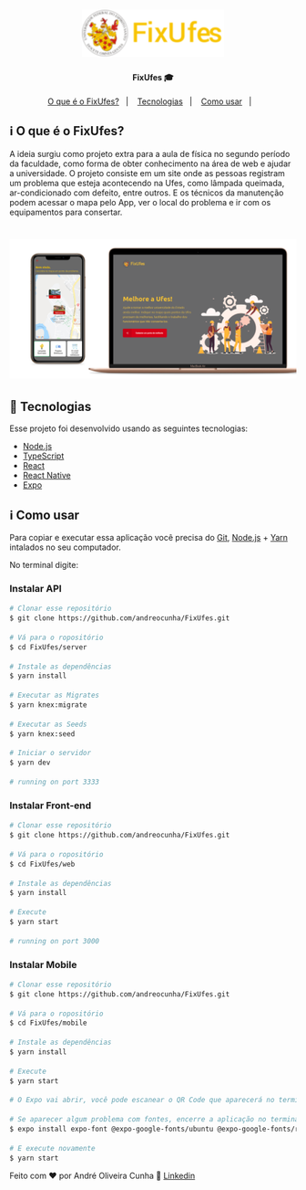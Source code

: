 <h1 align="center">
    <img alt="FixUfes" title="#FixUfes" src=".github/logo_ufes.png" width="250px" />
</h1>

<h4 align="center"> 
	FixUfes 🎓
</h4>

<p align="center">
  <a href="#-information_source">O que é o FixUfes?</a>&nbsp;&nbsp;&nbsp;|&nbsp;&nbsp;&nbsp;
  <a href="#rocket-Tecnologias">Tecnologias</a>&nbsp;&nbsp;&nbsp;|&nbsp;&nbsp;&nbsp;
  <a href="#rocket-Tecnologias">Como usar</a>&nbsp;&nbsp;&nbsp;|&nbsp;&nbsp;&nbsp;
</p>

## :information_source: O que é o FixUfes?

A ideia surgiu como projeto extra para a aula de física no segundo período da faculdade, 
como forma de obter conhecimento na área de web e ajudar a universidade. O projeto consiste 
em um site onde as pessoas registram um problema que esteja acontecendo na Ufes, como 
lâmpada queimada, ar-condicionado com defeito, entre outros. E os técnicos da manutenção 
podem acessar o mapa pelo App, ver o local do problema e ir com os equipamentos para consertar.


<h1 align="center">
    <img alt="Example" title="Example" src=".github/exemplo.png" width="900px" />
</h1>


## :rocket: Tecnologias

Esse projeto foi desenvolvido usando as seguintes tecnologias:

- [Node.js][nodejs]
- [TypeScript][typescript]
- [React][reactjs]
- [React Native][rn]
- [Expo][expo]

## :information_source: Como usar

Para copiar e executar essa aplicação você precisa do [Git](https://git-scm.com), [Node.js][nodejs] + [Yarn][yarn] intalados no seu computador.

No terminal digite:

### Instalar API 

```bash
# Clonar esse repositório
$ git clone https://github.com/andreocunha/FixUfes.git

# Vá para o ropositório
$ cd FixUfes/server

# Instale as dependências
$ yarn install

# Executar as Migrates
$ yarn knex:migrate

# Executar as Seeds
$ yarn knex:seed

# Iniciar o servidor
$ yarn dev

# running on port 3333
```

### Instalar Front-end

```bash
# Clonar esse repositório
$ git clone https://github.com/andreocunha/FixUfes.git

# Vá para o ropositório
$ cd FixUfes/web

# Instale as dependências
$ yarn install

# Execute
$ yarn start

# running on port 3000
```

### Instalar Mobile

```bash
# Clonar esse repositório
$ git clone https://github.com/andreocunha/FixUfes.git

# Vá para o ropositório
$ cd FixUfes/mobile

# Instale as dependências
$ yarn install

# Execute
$ yarn start

# O Expo vai abrir, você pode escanear o QR Code que aparecerá no terminal ou na página web usando o app da Expo no seu celular.

# Se aparecer algum problema com fontes, encerre a aplicação no terminal "CONTROL + C", execute:
$ expo install expo-font @expo-google-fonts/ubuntu @expo-google-fonts/roboto

# E execute novamente
$ yarn start

```

Feito com ♥ por André Oliveira Cunha :wave: [Linkedin](https://www.linkedin.com/in/andr%C3%A9-oliveira-cunha-b26b3a156/)

[nodejs]: https://nodejs.org/
[typescript]: https://www.typescriptlang.org/
[expo]: https://expo.io/
[reactjs]: https://reactjs.org
[rn]: https://facebook.github.io/react-native/
[yarn]: https://yarnpkg.com/

